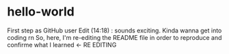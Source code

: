 # hello-world
First step as GitHub user
Edit (14:18) : sounds exciting. Kinda wanna get into coding rn
So, here, I'm re-editing the README file in order to reproduce and confirme what I learned <- RE EDITING
